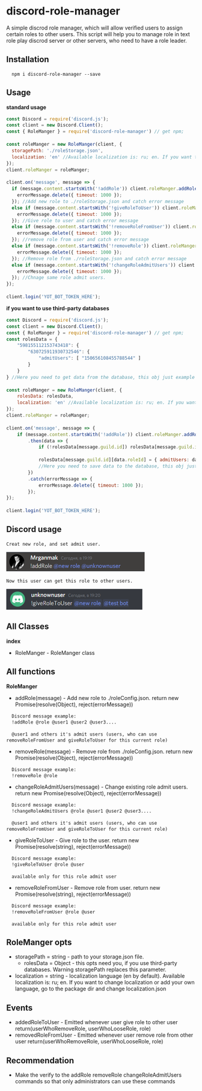 # discord-role-manager
A simple discrod role manager, which will allow verified users to assign certain roles to other users.
This script will help you to manage role in text role play discrod server or other servers, who need to have a role leader.

## Installation 
```
  npm i discord-role-manager --save
```

## Usage
**standard usage**
```js
const Discord = require('discord.js');
const client = new Discord.Client();
const { RoleManger } = require('discord-role-manager') // get npm;

const roleManger = new RoleManger(client, {
  storagePath: './roleStorage.json',
  localization: 'en' //Available localization is: ru; en. If you want to change localization or add your own language, go to the package dir and change localization.json
});
client.roleManger = roleManger;

client.on('message', message => {
  if (message.content.startsWith('!addRole')) client.roleManger.addRole(message).catch(errorMessage => {
	errorMessage.delete({ timeout: 1000 });
  }); //Add new role to ./roleStorage.json and catch error message
  else if (message.content.startsWith('!giveRoleToUser')) client.roleManger.giveRoleToUser(message).catch(errorMessage => {
	errorMessage.delete({ timeout: 1000 });
  }); //Give role to user and catch error message
  else if (message.content.startsWith('!removeRoleFromUser')) client.roleManger.removeRoleFromUser(message).catch(errorMessage => {
	errorMessage.delete({ timeout: 1000 });
  }); //remove role from user and catch error message
  else if (message.content.startsWith('!removeRole')) client.roleManger.removeRole(message).catch(errorMessage => {
	errorMessage.delete({ timeout: 1000 });
  }); //Remove role from ./roleStorage.json and catch error message
  else if (message.content.startsWith('!changeRoleAdmitUsers')) client.roleManger.changeRoleAdmitUsers(message).catch(errorMessage => {
	errorMessage.delete({ timeout: 1000 });
  }); //Chnage same role admit users.
});

client.login('YOT_BOT_TOKEN_HERE');
```
**if you want to use third-party databases**
```js
const Discord = require('discord.js');
const client = new Discord.Client();
const { RoleManger } = require('discord-role-manager') // get npm;
const rolesData = {
	"598155112153743418": {
		"630725911930732546": {
			"admitUsers": [ "150656108455788544" ]
		}
	}
} //Here you need to get data from the database, this obj just example

const roleManger = new RoleManger(client, {
	rolesData: rolesData,
	localization: 'en' //Available localization is: ru; en. If you want to change localization or add your own language, go to the package dir and change localization.json
});
client.roleManger = roleManger;

client.on('message', message => {
	if (message.content.startsWith('!addRole')) client.roleManger.addRole(message)
		.then(data => {
			if (!rolesData[message.guild.id]) rolesData[message.guild.id] = { };

			rolesData[message.guild.id][data.roleId] = { admitUsers: data.admitUsers };
			//Here you need to save data to the database, this obj just example
		})
		.catch(errorMessage => {
			errorMessage.delete({ timeout: 1000 });
		});
});

client.login('YOT_BOT_TOKEN_HERE');
```

## Discord usage
```
Creat new role, and set admit user.
```
![](images/usage(2).png "Creat new role, and set admit user.")
```
Now this user can get this role to other users.
```
![](images/usage.png "Now this user can get this rol to other users.")
## All Classes
  **index**
  - RoleManger - RoleManger class
  
 ## All functions
  **RoleManger**
  - addRole(message) - Add new role to ./roleConfig.json. return new Promise(resolve(Object), reject(errorMessage))
  ```
	Discord message example:
	!addRole @role @user1 @user2 @user3....
	
	@user1 and others it's admit users (users, who can use removeRoleFromUser and giveRoleToUser for this current role)
  ```
  - removeRole(message) - Remove role from ./roleConfig.json. return new Promise(resolve(Object), reject(errorMessage))
  ```
	Discord message example:
	!removeRole @role
  ```
  - changeRoleAdmitUsers(message) - Change existing role admit users. return new Promise(resolve(Object), reject(errorMessage))
  ```
	Discord message example:
	!changeRoleAdmitUsers @role @user1 @user2 @user3....
	
	@user1 and others it's admit users (users, who can use removeRoleFromUser and giveRoleToUser for this current role)
  ```
  - giveRoleToUser - Give role to the user. return new Promise(resolve(string), reject(errorMessage))
  ```
	Discord message example:
	!giveRoleToUser @role @user
	
	available only for this role admit user
  ```
  - removeRoleFromUser - Remove role from user. return new Promise(resolve(string), reject(errorMessage))
  ```
	Discord message example:
	!removeRoleFromUser @role @user
	
	available only for this role admit user
  ```
  
## RoleManger opts
  - storagePath = string - path to your storage.json file.
	- rolesData = Object - this opts need you, if you use third-party databases. Warning storagePath replaces this parameter.
  - localization = string - localization language (en by default). Available localization is: ru; en. If you want to change localization or add your own language, go to the package dir and change localization.json
 
## Events
  - addedRoleToUser -  Emitted whenever user give role to other user return(userWhoRemoveRole, userWhoLooseRole, role)
  - removedRoleFromUser - Emitted whenever user remove role from other user return(userWhoRemoveRole, userWhoLooseRole, role)

## Recommendation
  - Make the verify to the addRole removeRole changeRoleAdmitUsers commands so that only administrators can use these commands